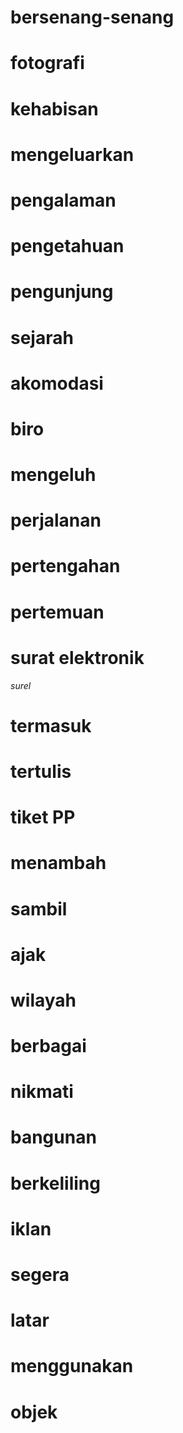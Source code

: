 # bersenang-senang


# fotografi


# kehabisan


# mengeluarkan


# pengalaman


# pengetahuan


# pengunjung


# sejarah


# akomodasi


# biro


# mengeluh


# perjalanan


# pertengahan


# pertemuan


# surat elektronik
*surel*


# termasuk


# tertulis


# tiket PP


# menambah


# sambil


# ajak


# wilayah


# berbagai


# nikmati


# bangunan


# berkeliling


# iklan


# segera


# latar


# menggunakan

# objek
